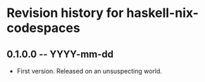 # Revision history for haskell-nix-codespaces

## 0.1.0.0 -- YYYY-mm-dd

* First version. Released on an unsuspecting world.
